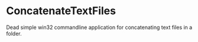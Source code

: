 # ConcatenateTextFiles
Dead simple win32 commandline application for concatenating text files in a folder.
